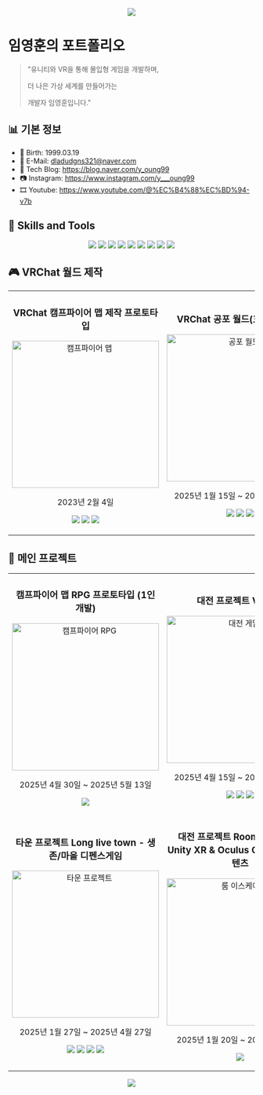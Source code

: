 <div align="center">
  <img src="https://capsule-render.vercel.app/api?type=waving&color=gradient&height=200&section=header&text=임영훈의%20포트폴리오&fontSize=50&animation=fadeIn" />
</div>

# 임영훈의 포트폴리오

> "유니티와 VR을 통해 몰입형 게임을 개발하며,
> 
> 더 나은 가상 세계를 만들어가는
> 
> 개발자 임영훈입니다."

## 📊 기본 정보

- 🎂 Birth: 1999.03.19
- 📧 E-Mail: dladudgns321@naver.com
- 📝 Tech Blog: https://blog.naver.com/y_oung99
- 📷 Instagram: https://www.instagram.com/y___oung99
- 🎞️ Youtube: https://www.youtube.com/@%EC%B4%88%EC%BD%94-v7b

## 🔧 Skills and Tools

<div align="center">
  <img src="https://img.shields.io/badge/C%23-239120?style=for-the-badge&logo=CSharp&logoColor=white"/>
  <img src="https://img.shields.io/badge/Unity-000000?style=for-the-badge&logo=Unity&logoColor=white"/>
  <img src="https://img.shields.io/badge/Figma-F24E1E?style=for-the-badge&logo=Figma&logoColor=white"/>
  <img src="https://img.shields.io/badge/Blender-F5792A?style=for-the-badge&logo=Blender&logoColor=white"/>
  <img src="https://img.shields.io/badge/Photoshop-31A8FF?style=for-the-badge&logo=Adobe%20Photoshop&logoColor=white"/>
  <img src="https://img.shields.io/badge/Unity%20Shader%20Graph-000000?style=for-the-badge&logo=Unity&logoColor=white"/>
  <img src="https://img.shields.io/badge/GitHub-181717?style=for-the-badge&logo=GitHub&logoColor=white"/>
  <img src="https://img.shields.io/badge/Notion-000000?style=for-the-badge&logo=Notion&logoColor=white"/>
  <img src="https://img.shields.io/badge/C-A8B9CC?style=for-the-badge&logo=C&logoColor=white"/>
</div>

## 🎮 VRChat 월드 제작

<div align="center">
  <table>
    <tr>
      <td width="50%">
        <h3 align="center">VRChat 캠프파이어 맵 제작 프로토타입</h3>
        <p align="center">
          <a href="https://youtube.com/링크">
            <img src="캠프파이어맵이미지URL" width="300" alt="캠프파이어 맵"/>
          </a>
        </p>
        <p align="center">2023년 2월 4일</p>
        <p align="center">
          <img src="https://img.shields.io/badge/네트워크-5cb85c?style=flat-square"/>
          <img src="https://img.shields.io/badge/파티클-5bc0de?style=flat-square"/>
          <img src="https://img.shields.io/badge/효과-d9534f?style=flat-square"/>
        </p>
      </td>
      <td width="50%">
        <h3 align="center">VRChat 공포 월드(호러 맵) 제작</h3>
        <p align="center">
          <a href="https://youtube.com/링크">
            <img src="공포월드이미지URL" width="300" alt="공포 월드"/>
          </a>
        </p>
        <p align="center">2025년 1월 15일 ~ 2025년 1월 31일</p>
        <p align="center">
          <img src="https://img.shields.io/badge/네트워크-5cb85c?style=flat-square"/>
          <img src="https://img.shields.io/badge/호러게임-5bc0de?style=flat-square"/>
          <img src="https://img.shields.io/badge/공포체험-d9534f?style=flat-square"/>
        </p>
      </td>
    </tr>
  </table>
</div>

## 🎯 메인 프로젝트

<div align="center">
  <table>
    <tr>
      <td width="50%">
        <h3 align="center">캠프파이어 맵 RPG 프로토타입 (1인 개발)</h3>
        <p align="center">
          <a href="https://youtube.com/링크">
            <img src="캠프파이어RPG이미지URL" width="300" alt="캠프파이어 RPG"/>
          </a>
        </p>
        <p align="center">2025년 4월 30일 ~ 2025년 5월 13일</p>
        <p align="center">
          <img src="https://img.shields.io/badge/RPG-5cb85c?style=flat-square"/>
        </p>
      </td>
      <td width="50%">
        <h3 align="center">대전 프로젝트 Versus</h3>
        <p align="center">
          <a href="https://youtube.com/링크">
            <img src="대전게임이미지URL" width="300" alt="대전 게임"/>
          </a>
        </p>
        <p align="center">2025년 4월 15일 ~ 2025년 4월 30일</p>
        <p align="center">
          <img src="https://img.shields.io/badge/pvp-5cb85c?style=flat-square"/>
          <img src="https://img.shields.io/badge/아트워크-f0ad4e?style=flat-square"/>
          <img src="https://img.shields.io/badge/3D-d9534f?style=flat-square"/>
        </p>
      </td>
    </tr>
    <tr>
      <td width="50%">
        <h3 align="center">타운 프로젝트 Long live town - 생존/마을 디펜스게임</h3>
        <p align="center">
          <a href="https://youtube.com/링크">
            <img src="타운프로젝트이미지URL" width="300" alt="타운 프로젝트"/>
          </a>
        </p>
        <p align="center">2025년 1월 27일 ~ 2025년 4월 27일</p>
        <p align="center">
          <img src="https://img.shields.io/badge/공성-5cb85c?style=flat-square"/>
          <img src="https://img.shields.io/badge/타워디펜스-f0ad4e?style=flat-square"/>
          <img src="https://img.shields.io/badge/생존-d9534f?style=flat-square"/>
          <img src="https://img.shields.io/badge/2D-5bc0de?style=flat-square"/>
        </p>
      </td>
      <td width="50%">
        <h3 align="center">대전 프로젝트 Room Escape - Unity XR & Oculus Quest 2 VR 콘텐츠</h3>
        <p align="center">
          <a href="https://youtube.com/링크">
            <img src="룸이스케이프이미지URL" width="300" alt="룸 이스케이프"/>
          </a>
        </p>
        <p align="center">2025년 1월 20일 ~ 2025년 2월 4일</p>
        <p align="center">
          <img src="https://img.shields.io/badge/VR탈출게임-5cb85c?style=flat-square"/>
        </p>
      </td>
    </tr>
  </table>
</div>

<div align="center">
  <img src="https://capsule-render.vercel.app/api?type=waving&color=gradient&height=100&section=footer" />
</div>
